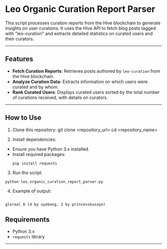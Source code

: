 # Leo Organic Curation Report Parser

This script processes curation reports from the Hive blockchain to generate insights on user curations. It uses the Hive API to fetch blog posts tagged with "leo-curation" and extracts detailed statistics on curated users and their curators.

---

## Features

- **Fetch Curation Reports**: Retrieves posts authored by `leo-curation` from the Hive blockchain.
- **Analyze Curation Data**: Extracts information on which users were curated and by whom.
- **Rank Curated Users**: Displays curated users sorted by the total number of curations received, with details on curators.

---

## How to Use

1. Clone this repository:
git clone <repository_url> cd <repository_name>

2. Install dependencies:
- Ensure you have Python 3.x installed.
- Install required packages:
  ```
  pip install requests
  ```

3. Run the script:
  ```
  python leo_organic_curation_report_parser.py
  ```
4. Example of output:

```

gloreal 6 (4 by uyobong, 2 by princessbusayo)
```


## Requirements

- Python 3.x
- `requests` library

---
